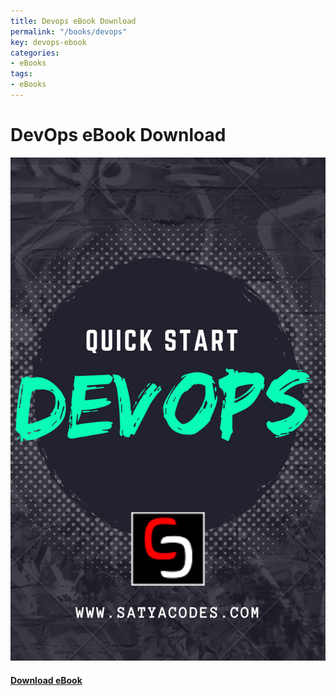 ```yaml
---
title: Devops eBook Download
permalink: "/books/devops"
key: devops-ebook
categories:
- eBooks
tags:
- eBooks
---
```



# DevOps eBook Download

<div class="card">
  <div class="card__image">
    <img class="image" src="/assets/books/devops_book.png"/>
  </div>
  <div class="card__content">
    <div class="card__header">
      <h4><a class="button button--success button--rounded button--lg" href="devops.pdf"><i class="fas fa-download"></i> Download eBook</a>
</h4>
    </div>
  </div>
</div>